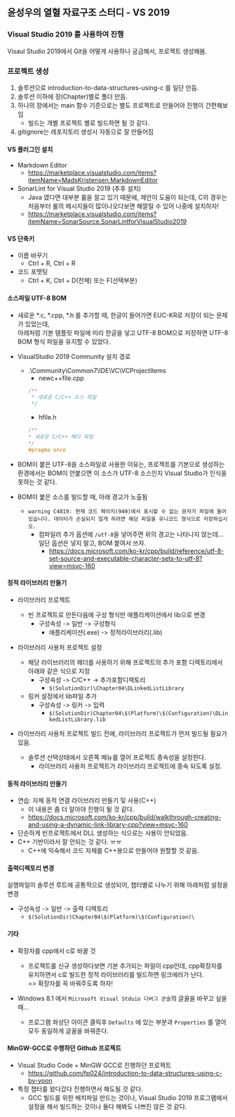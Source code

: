 ﻿## 윤성우의 열혈 자료구조 스터디 - VS 2019
### Visual Studio 2019 를 사용하여 진행

Visaul Studio 2019에서 Git을 어떻게 사용하나 궁금해서, 프로젝트 생성해봄.

### 프로젝트 생성
1. 솔루션으로 introduction-to-data-structures-using-c 를 일단 만듬.
2. 솔루션 이하에 장(Chapter)별로 폴더 만듬.
3. 하나의 장에서는 main 함수 기준으로는 별도 프로젝트로 만들어야 진행이 간편해보임  
    * 빌드는 개별 프로젝트 별로 빌드하면 될 것 같다.
4. gitignore는 레포지토리 생성시 자동으로 잘 만들어짐


#### VS 플러그인 설치
* Markdown Editor
  * https://marketplace.visualstudio.com/items?itemName=MadsKristensen.MarkdownEditor
* SonarLint for Visual Studio 2019 (추후 설치)
  * Java 였다면 대부분 룰을 알고 있기 때문에, 제안이 도움이 되는데, C의 경우는 처음부터 룰의 메시지들이 많이나오다보면 해깔릴 수 있어 나중에 설치하자!
  * https://marketplace.visualstudio.com/items?itemName=SonarSource.SonarLintforVisualStudio2019

#### VS 단축키
* 이름 바꾸기
  * Ctrl + R, Ctrl + R
* 코드 포멧팅
  * Ctrl + K, Ctrl + D(전체) 또는 F(선택부분)

#### 소스파일 UTF-8 BOM
* 새로운 *.c, *.cpp, *.h 를 추가할 때, 한글이 들어가면 EUC-KR로 저장이 되는 문제가 있었는데,  
  아래처럼 기본 템플릿 파일에 미리 한글을 넣고 UTF-8 BOM으로 저장하면 UTF-8 BOM 형식 파일을 유지할 수 있었다. 
* VisualStudio 2019 Community 설치 경로
  * .\Community\Common7\IDE\VC\VCProjectItems
    * newc++file.cpp
    ```c
    /**
     * 새로운 C/C++ 소스 파일
     */
    ```
    * hfile.h
     ```c
    /**
     * 새로운 C/C++ 헤더 파일
     */
    #pragma once

    ```

* BOM이 붙은 UTF-8을 소스파일로 사용한 이유는, 프로젝트를 기본으로 생성하는 환경에서는 BOM이 안붙으면 이 소스가 UTF-8 소스인지 Visual Studio가 인식을 못하는 것 같다.
* BOM이 붙은 소스를 빌드할 때, 아래 경고가 노출됨
  * `warning C4819: 현재 코드 페이지(949)에서 표시할 수 없는 문자가 파일에 들어 있습니다. 데이터가 손실되지 않게 하려면 해당 파일을 유니코드 형식으로 저장하십시오.`
    * 컴파일러 추가 옵션에 `/utf-8`을 넣어주면 위의 경고는 나타나지 않는데... 일단 옵션은 넣지 말고, BOM 붙여서 쓰자. 
      * https://docs.microsoft.com/ko-kr/cpp/build/reference/utf-8-set-source-and-executable-character-sets-to-utf-8?view=msvc-160

#### 정적 라이브러리 만들기
* 라이브러리 프로젝트 
  * 빈 프로젝트로 만든다음에 구성 형식만 애플리케이션에서 lib으로 변경
    * 구성속성 -> 일반 -> 구성형식
      * 애플리케이션(.exe) -> 정적라이브러리(.lib)

* 라이브러리 사용처 프로젝트 설정
  * 해당 라이브러리의 헤더를 사용하기 위해 프로젝트의 추가 포함 디렉토리에서 아래와 같은 식으로 지정
    * 구성속성 -> C/C++ -> 추가포함디렉토리
      * `$(SolutionDir)\Chapter04\DLinkedListLibrary`
  * 링커 설정에서 lib파일 추가
    * 구성속성 -> 링커 -> 입력
      * `$(SolutionDir)Chapter04\$(Platform)\$(Configuration)\DLinkedListLibrary.lib`

* 라이브러리 사용처 프로젝트 빌드 전에, 라이브러리 프로젝트가 먼저 빌드될 필요가 있음.
  * 솔루션 선택상태에서 오른쪽 메뉴를 열어 프로젝트 종속성을 설정한다. 
    * 라이브러리 사용처 프로젝트가 라이브러리 프로젝트에 종속 되도록 설정.


#### 동적 라이브러리 만들기
* 연습: 자체 동적 연결 라이브러리 만들기 및 사용(C++)
  * 이 내용은 좀 더 알아야 진행이 될 것 같다.
  * https://docs.microsoft.com/ko-kr/cpp/build/walkthrough-creating-and-using-a-dynamic-link-library-cpp?view=msvc-160
* 단순하게 빈프로젝트에서 DLL 생성하는 식으로는 사용이 안되었음.
* C++ 기반이라서 잘 안되는 것 같다. ㅠㅠ
  * C++에 익숙해서 코드 자체를 C++용으로 만들어야 원할할 것 같음.


#### 출력디렉토리 변경
실행파일이 솔루션 루트에 공통적으로 생성되어, 챕터별로 나누기 위해 아래처럼 설정을 변경
* 구성속성 -> 일반 -> 출력 디렉토리
  * `$(SolutionDir)Chapter04\$(Platform)\$(Configuration)\`

#### 기타
* 확장자를 cpp에서 c로 바꿀 것
  * 프로젝트를 신규 생성하다보면 기본 추가되는 파일이 cpp인데, cpp확장자를 유지하면서 c로 빌드한 정적 라이브러리를 빌드하면 링크에러가 난다.  
    => 확장자를 꼭 바꿔주도록 하자!

* Windows 8.1 에서 `Microsoft Visual Stduio 디버그 콘솔`의 글꼴을 바꾸고 싶을 때...
  * 프로그램 좌상단 아이콘 클릭후 `Defaults` 에 있는 부분과 `Properties` 를  열어 모두 동일하게 글꼴을 바꿔준다.


#### MinGW-GCC로 수행하던 Github 프로젝트
* Visual Studio Code + MinGW GCC로 진행하던 프로젝트
  * https://github.com/fp024/introduction-to-data-structures-using-c-by-yoon
* 특정 챕터를 왔다갔다 진행하면서 해도될 것 같다.
  * GCC 빌드를 위한 배치파일 만드는 것이나, Visual Studio 2019 프로그램에서 설정을 해서 빌드하는 것이나 둘다 해봐도 나쁘진 않은 것 같다.
